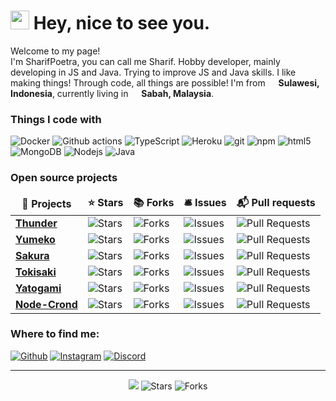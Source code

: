 <h1><img src="https://emojis.slackmojis.com/emojis/images/1531849430/4246/blob-sunglasses.gif?1531849430" width="30"/> Hey, nice to see you.</h1>

<p>Welcome to my page! </br> I'm SharifPoetra, you can call me Sharif. Hobby developer, mainly developing in JS and Java. Trying to improve JS and Java skills. I like making things! Through code, all things are possible! I'm from <img src="https://image.flaticon.com/icons/svg/323/323372.svg" width="13"/> <b>Sulawesi, Indonesia</b>, currently living in <img src="https://image.flaticon.com/icons/svg/197/197581.svg" width="13"/> <b>Sabah, Malaysia</b>. </p>

<h3>Things I code with</h3>
<p>
  <img alt="Docker" src="https://img.shields.io/badge/-Docker-46a2f1?style=flat-square&logo=docker&logoColor=white" />
  <img alt="Github actions" src="https://img.shields.io/badge/-Github_Actions-2088FF?style=flat-square&logo=github-actions&logoColor=white" />
  <img alt="TypeScript" src="https://img.shields.io/badge/-TypeScript-007ACC?style=flat-square&logo=typescript&logoColor=white" />
  <img alt="Heroku" src="https://img.shields.io/badge/-Heroku-430098?style=flat-square&logo=heroku&logoColor=white" />
  <img alt="git" src="https://img.shields.io/badge/-Git-F05032?style=flat-square&logo=git&logoColor=white" />
  <img alt="npm" src="https://img.shields.io/badge/-NPM-CB3837?style=flat-square&logo=npm&logoColor=white" />
  <img alt="html5" src="https://img.shields.io/badge/-HTML5-E34F26?style=flat-square&logo=html5&logoColor=white" />
  <img alt="MongoDB" src="https://img.shields.io/badge/-MongoDB-13aa52?style=flat-square&logo=mongodb&logoColor=white" />
  <img alt="Nodejs" src="https://img.shields.io/badge/-Nodejs-43853d?style=flat-square&logo=Node.js&logoColor=white" />
  <img alt="Java" src="https://img.shields.io/badge/-Java-007396?style=flat-square&logo=Java&logoColor=white" />
</p>

<h3>Open source projects</h3>
<table>
  <thead align="center">
    <tr border: none;>
      <td><b>🎁 Projects</b></td>
      <td><b>⭐ Stars</b></td>
      <td><b>📚 Forks</b></td>
      <td><b>🛎 Issues</b></td>
      <td><b>📬 Pull requests</b></td>
    </tr>
  </thead>
  <tbody>
    <tr>
	    <td><a href="https://github.com/SharifPoetra/thunder-java"><b>Thunder</b></a></td>
      <td><img alt="Stars" src="https://img.shields.io/github/stars/SharifPoetra/thunder-java?style=flat-square&labelColor=343b41"/></td>
      <td><img alt="Forks" src="https://img.shields.io/github/forks/SharifPoetra/thunder-java?style=flat-square&labelColor=343b41"/></td>
      <td><img alt="Issues" src="https://img.shields.io/github/issues/SharifPoetra/thunder-java?style=flat-square&labelColor=343b41"/></td>
      <td><img alt="Pull Requests" src="https://img.shields.io/github/issues-pr/SharifPoetra/thunder-java?style=flat-square&labelColor=343b41"/></td>
    </tr>
    <tr>
      <td><a href="https://github.com/SharifPoetra/yumeko"><b>Yumeko</b></a></td>
      <td><img alt="Stars" src="https://img.shields.io/github/stars/SharifPoetra/yumeko?style=flat-square&labelColor=343b41"/></td>
      <td><img alt="Forks" src="https://img.shields.io/github/forks/SharifPoetra/yumeko?style=flat-square&labelColor=343b41"/></td>
      <td><img alt="Issues" src="https://img.shields.io/github/issues/SharifPoetra/yumeko?style=flat-square&labelColor=343b41"/></td>
      <td><img alt="Pull Requests" src="https://img.shields.io/github/issues-pr/SharifPoetra/yumeko?style=flat-square&labelColor=343b41"/></td>
    </tr>
    <tr>
      <td><a href="https://github.com/SharifPoetra/sakura"><b>Sakura</b></a></td>
      <td><img alt="Stars" src="https://img.shields.io/github/stars/SharifPoetra/sakura?style=flat-square&labelColor=343b41"/></td>
      <td><img alt="Forks" src="https://img.shields.io/github/forks/SharifPoetra/sakura?style=flat-square&labelColor=343b41"/></td>
      <td><img alt="Issues" src="https://img.shields.io/github/issues/SharifPoetra/sakura?style=flat-square&labelColor=343b41"/></td>
      <td><img alt="Pull Requests" src="https://img.shields.io/github/issues-pr/SharifPoetra/sakura?style=flat-square&labelColor=343b41"/></td>
    </tr>
    <tr>
      <td><a href="https://github.com/SharifPoetra/tokisaki"><b>Tokisaki</b></a></td>
      <td><img alt="Stars" src="https://img.shields.io/github/stars/SharifPoetra/tokisaki?style=flat-square&labelColor=343b41"/></td>
      <td><img alt="Forks" src="https://img.shields.io/github/forks/SharifPoetra/tokisaki?style=flat-square&labelColor=343b41"/></td>
      <td><img alt="Issues" src="https://img.shields.io/github/issues/SharifPoetra/tokisaki?style=flat-square&labelColor=343b41"/></td>
      <td><img alt="Pull Requests" src="https://img.shields.io/github/issues-pr/SharifPoetra/tokisaki?style=flat-square&labelColor=343b41"/></td>
    </tr>
    <tr>
      <td><a href="https://github.com/SharifPoetra/yatogami"><b>Yatogami</b></a></td>
      <td><img alt="Stars" src="https://img.shields.io/github/stars/SharifPoetra/yatogami?style=flat-square&labelColor=343b41"/></td>
      <td><img alt="Forks" src="https://img.shields.io/github/forks/SharifPoetra/yatogami?style=flat-square&labelColor=343b41"/></td>
      <td><img alt="Issues" src="https://img.shields.io/github/issues/SharifPoetra/yatogami?style=flat-square&labelColor=343b41"/></td>
      <td><img alt="Pull Requests" src="https://img.shields.io/github/issues-pr/SharifPoetra/yatogami?style=flat-square&labelColor=343b41"/></td>
    </tr>
    <tr>
      <td><a href="https://github.com/SharifPoetra/node-crond"><b>Node-Crond</b></a></td>
      <td><img alt="Stars" src="https://img.shields.io/github/stars/SharifPoetra/node-crond?style=flat-square&labelColor=343b41"/></td>
      <td><img alt="Forks" src="https://img.shields.io/github/forks/SharifPoetra/node-crond?style=flat-square&labelColor=343b41"/></td>
      <td><img alt="Issues" src="https://img.shields.io/github/issues/SharifPoetra/node-crond?style=flat-square&labelColor=343b41"/></td>
      <td><img alt="Pull Requests" src="https://img.shields.io/github/issues-pr/SharifPoetra/node-crond?style=flat-square&labelColor=343b41"/></td>
    </tr>
  </tbody>
</table>
<h3>Where to find me:</h3>
<p>
<a href="https://github.com/SharifPoetra" target="_blank"><img alt="Github" src="https://img.shields.io/badge/GitHub-%2312100E.svg?style=for-the-badge&logo=Github&logoColor=white" /></a>
<a href="https://www.instagram.com/sharifpoetra/" target="_blank"><img alt="Instagram" src="https://img.shields.io/badge/-instagram-E4405F?style=for-the-badge&logo=instagram&logoColor=white" /></a>
<a href="https://discord.gg/ZEFrfj5" target="_blank"><img alt="Discord" src="https://img.shields.io/badge/-Discord-7289DA?style=for-the-badge&logo=discord&logoColor=white" /></a>

</p>

------------
<!-- <p align="center">This README file is generated automatically!</br>Last updated: Saturday, 1 August, 20:04 GMT+8</p> -->
<p align="center"><img src="https://github.com/SharifPoetra/SharifPoetra/workflows/README%20build/badge.svg" /> <img alt="Stars" src="https://img.shields.io/github/stars/SharifPoetra/SharifPoetra?style=flat-square&labelColor=343b41"/> <img alt="Forks" src="https://img.shields.io/github/forks/SharifPoetra/SharifPoetra?style=flat-square&labelColor=343b41"/></td></p>
